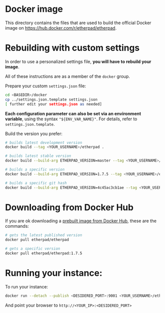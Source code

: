 # Docker image

This directory contains the files that are used to build the official Docker image on https://hub.docker.com/r/etherpad/etherpad.

# Rebuilding with custom settings
In order to use a personalized settings file, **you will have to rebuild your image**.

All of these instructions are as a member of the `docker` group.

Prepare your custom `settings.json` file:
```bash
cd <BASEDIR>/docker
cp ../settings.json.template settings.json
[ further edit your settings.json as needed]
```

**Each configuration parameter can also be set via an environment variable**, using the syntax `"${ENV_VAR_NAME}"`. For details, refer to `settings.json.template`.

Build the version you prefer:
```bash
# builds latest development version
docker build --tag <YOUR_USERNAME>/etherpad .

# builds latest stable version
docker build --build-arg ETHERPAD_VERSION=master --tag <YOUR_USERNAME>/etherpad .

# builds a specific version
docker build --build-arg ETHERPAD_VERSION=1.7.5 --tag <YOUR_USERNAME>/etherpad .

# builds a specific git hash
docker build --build-arg ETHERPAD_VERSION=4c45ac3cb1ae --tag <YOUR_USERNAME>/etherpad .
```

# Downloading from Docker Hub
If you are ok downloading a [prebuilt image from Docker Hub](https://hub.docker.com/r/etherpad/etherpad), these are the commands:
```bash
# gets the latest published version
docker pull etherpad/etherpad

# gets a specific version
docker pull etherpad/etherpad:1.7.5
```

# Running your instance:

To run your instance:
```bash
docker run --detach --publish <DESIDERED_PORT>:9001 <YOUR_USERNAME>/etherpad
```

And point your browser to `http://<YOUR_IP>:<DESIDERED_PORT>`
